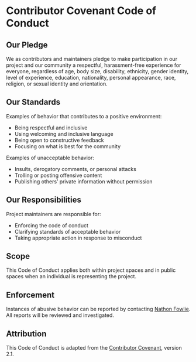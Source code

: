 # Contributor Covenant Code of Conduct

## Our Pledge

We as contributors and maintainers pledge to make participation in our project and our community a respectful, harassment-free experience for everyone, regardless of age, body size, disability, ethnicity, gender identity, level of experience, education, nationality, personal appearance, race, religion, or sexual identity and orientation.

## Our Standards

Examples of behavior that contributes to a positive environment:
- Being respectful and inclusive
- Using welcoming and inclusive language
- Being open to constructive feedback
- Focusing on what is best for the community

Examples of unacceptable behavior:
- Insults, derogatory comments, or personal attacks
- Trolling or posting offensive content
- Publishing others’ private information without permission

## Our Responsibilities

Project maintainers are responsible for:
- Enforcing the code of conduct
- Clarifying standards of acceptable behavior
- Taking appropriate action in response to misconduct

## Scope

This Code of Conduct applies both within project spaces and in public spaces when an individual is representing the project.

## Enforcement

Instances of abusive behavior can be reported by contacting [Nathon Fowlie](mailto:your-email@example.com). All reports will be reviewed and investigated.

## Attribution

This Code of Conduct is adapted from the [Contributor Covenant](https://www.contributor-covenant.org), version 2.1.

